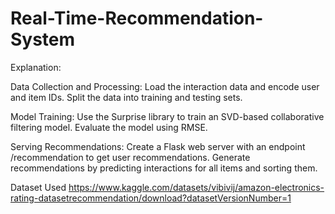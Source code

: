 # Real-Time-Recommendation-System

Explanation:

Data Collection and Processing:
Load the interaction data and encode user and item IDs.
Split the data into training and testing sets.

Model Training:
Use the Surprise library to train an SVD-based collaborative filtering model.
Evaluate the model using RMSE.

Serving Recommendations:
Create a Flask web server with an endpoint /recommendation to get user recommendations.
Generate recommendations by predicting interactions for all items and sorting them.

Dataset Used https://www.kaggle.com/datasets/vibivij/amazon-electronics-rating-datasetrecommendation/download?datasetVersionNumber=1

